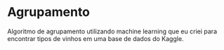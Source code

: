 # Agrupamento
Algoritmo de agrupamento utilizando machine learning que eu criei para encontrar tipos de vinhos em uma base de dados do Kaggle.
